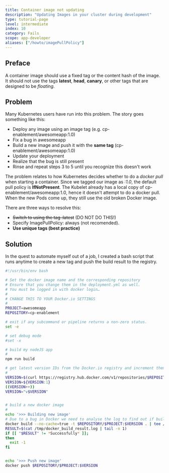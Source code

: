 ```yaml
---
title: Container image not updating
description: "Updating Images in your cluster during development"
type: tutorial-page
level: intermediate
index: 10
category: Fails
scope: app-developer
aliases: ["/howto/imagePullPolicy"]
---
```




## Preface
A container image should use a fixed tag or the content hash of the image. It should not use the tags **latest**, 
**head**, **canary**, or other tags that are designed to be *floating*.

## Problem
Many Kubernetes users have run into this problem.
The story goes something like this:

 - Deploy any image using an image tag (e.g. cp-enablement/awesomeapp:1.0)
 - Fix a bug in awesomeapp
 - Build a new image and push it with the **same tag** (cp-enablement/awesomeapp:1.0)
 - Update your deployment
 - Realize that the bug is still present
 - Rinse and repeat steps 3 to 5 until you recognize this doesn't work

The problem relates to how Kubernetes decides whether to do a *docker pull* when starting a container.
Since we tagged our image as *:1.0*, the default pull policy is **IfNotPresent**. The Kubelet already has a local 
copy of cp-enablement/awesomeapp:1.0, hence it doesn't attempt to do a docker pull. When the new Pods come up, 
they still use the old broken Docker image.

There are three ways to resolve this:

 - ~~Switch to using the tag :latest~~  (DO NOT DO THIS!)
 - Specify ImagePullPolicy: always (not recomended).
 - **Use unique tags (best practice)**

## Solution
In the quest to automate myself out of a job, I created a bash script that runs anytime to create a new tag
and push the build result to the registry.


```sh
#!/usr/bin/env bash

# Set the docker image name and the corresponding repository
# Ensure that you change them in the deployment.yml as well.
# You must be logged in with docker login…
#
# CHANGE THIS TO YOUR Docker.io SETTINGS
#
PROJECT=awesomeapp
REPOSITORY=cp-enablement

# exit if any subcommand or pipeline returns a non-zero status.
set -e

# set debug mode
#set -x

# build my nodeJS app
#
npm run build

# get latest version IDs from the Docker.io registry and increment them
#
VERSION=$(curl https://registry.hub.docker.com/v1/repositories/$REPOSITORY/$PROJECT/tags  | sed -e 's/[][]//g' -e 's/"//g' -e 's/ //g' | tr '}' '\n'  | awk -F: '{print $3}' | grep v| tail -n 1)
VERSION=${VERSION:1}
((VERSION++))
VERSION="v$VERSION"


# build a new docker image
#
echo '>>> Building new image'
# Due to a bug in Docker we need to analyse the log to find out if build passed (see https://github.com/dotcloud/docker/issues/1875)
docker build --no-cache=true -t $REPOSITORY/$PROJECT:$VERSION . | tee /tmp/docker_build_result.log
RESULT=$(cat /tmp/docker_build_result.log | tail -n 1)
if [[ "$RESULT" != *Successfully* ]];
then
  exit -1
fi


echo '>>> Push new image'
docker push $REPOSITORY/$PROJECT:$VERSION


```


